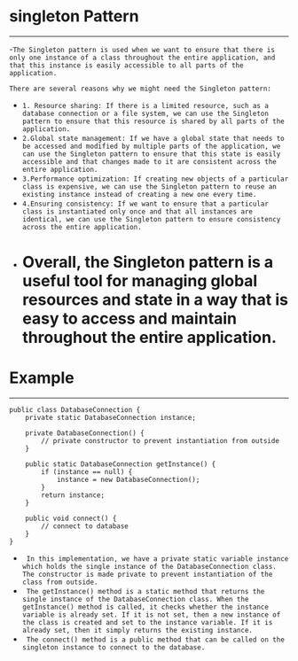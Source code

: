 # singleton Pattern
------
-```The Singleton pattern is used when we want to ensure that there is only one instance of a class throughout the entire application, and that this instance is easily accessible to all parts of the application.```

```There are several reasons why we might need the Singleton pattern:```
- ```1. Resource sharing: If there is a limited resource, such as a database connection or a file system, we can use the Singleton pattern to ensure that this resource is shared by all parts of the application.```
- ```2.Global state management: If we have a global state that needs to be accessed and modified by multiple parts of the application, we can use the Singleton pattern to ensure that this state is easily accessible and that changes made to it are consistent across the entire application.```
- ```3.Performance optimization: If creating new objects of a particular class is expensive, we can use the Singleton pattern to reuse an existing instance instead of creating a new one every time.```
- ```4.Ensuring consistency: If we want to ensure that a particular class is instantiated only once and that all instances are identical, we can use the Singleton pattern to ensure consistency across the entire application.```
- # Overall, the Singleton pattern is a useful tool for managing global resources and state in a way that is easy to access and maintain throughout the entire application.

# Example
------
```
public class DatabaseConnection {
    private static DatabaseConnection instance;
    
    private DatabaseConnection() {
        // private constructor to prevent instantiation from outside
    }
    
    public static DatabaseConnection getInstance() {
        if (instance == null) {
            instance = new DatabaseConnection();
        }
        return instance;
    }
    
    public void connect() {
        // connect to database
    }
}
```
- ``` In this implementation, we have a private static variable instance which holds the single instance of the DatabaseConnection class. The constructor is made private to prevent instantiation of the class from outside.```
- ``` The getInstance() method is a static method that returns the single instance of the DatabaseConnection class. When the getInstance() method is called, it checks whether the instance variable is already set. If it is not set, then a new instance of the class is created and set to the instance variable. If it is already set, then it simply returns the existing instance.```
- ``` The connect() method is a public method that can be called on the singleton instance to connect to the database.```  
